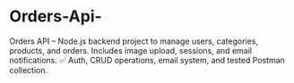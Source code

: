 # Orders-Api-
Orders API – Node.js backend project to manage users, categories, products, and orders. Includes image upload, sessions, and email notifications.  ✅ Auth, CRUD operations, email system, and tested Postman collection.
